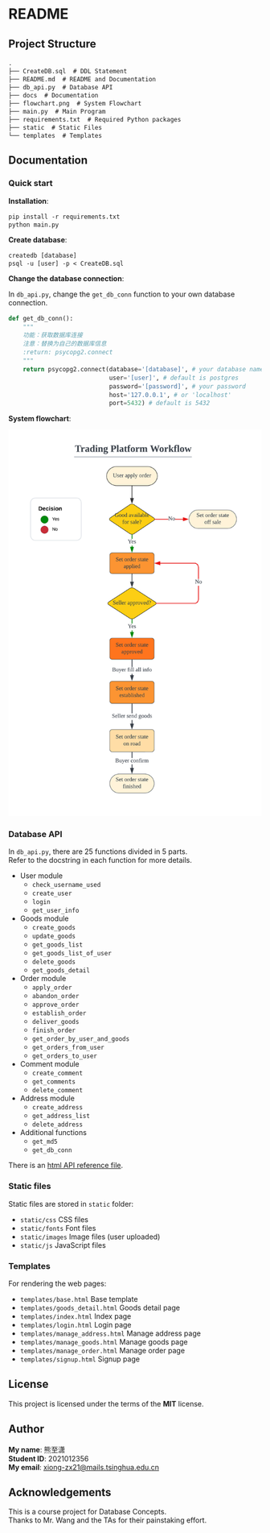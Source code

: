 # README

## Project Structure
```shell
.
├── CreateDB.sql  # DDL Statement
├── README.md  # README and Documentation
├── db_api.py  # Database API
├── docs  # Documentation
├── flowchart.png  # System Flowchart
├── main.py  # Main Program
├── requirements.txt  # Required Python packages
├── static  # Static Files
└── templates  # Templates
```

## Documentation

### Quick start

**Installation**:

```shell
pip install -r requirements.txt
python main.py
```

**Create database**:

```shell
createdb [database]
psql -u [user] -p < CreateDB.sql
```

**Change the database connection**:

In `db_api.py`, change the `get_db_conn` function to your own database connection.

```python
def get_db_conn():
    """
    功能：获取数据库连接
    注意：替换为自己的数据库信息
    :return: psycopg2.connect
    """
    return psycopg2.connect(database='[database]', # your database name
                            user='[user]', # default is postgres
                            password='[password]', # your password
                            host='127.0.0.1', # or 'localhost'
                            port=5432) # default is 5432
```


**System flowchart**:

![Flowchart](./flowchart.png)

### Database API

In `db_api.py`, there are 25 functions divided in 5 parts.   
Refer to the docstring in each function for more details.

- User module
    - `check_username_used`
    - `create_user`
    - `login`
    - `get_user_info`
- Goods module
  - `create_goods`
  - `update_goods`
  - `get_goods_list`
  - `get_goods_list_of_user`
  - `delete_goods`
  - `get_goods_detail`
- Order module
  - `apply_order`
  - `abandon_order`
  - `approve_order`
  - `establish_order`
  - `deliver_goods`
  - `finish_order`
  - `get_order_by_user_and_goods`
  - `get_orders_from_user`
  - `get_orders_to_user`
- Comment module
  - `create_comment`
  - `get_comments`
  - `delete_comment`
- Address module
  - `create_address`
  - `get_address_list`
  - `delete_address`
- Additional functions
  - `get_md5`
  - `get_db_conn`

There is an [html API reference file](./docs/build/html/index.html).

### Static files

Static files are stored in `static` folder:

- `static/css` CSS files
- `static/fonts` Font files
- `static/images` Image files (user uploaded)
- `static/js` JavaScript files

### Templates

For rendering the web pages:

- `templates/base.html` Base template
- `templates/goods_detail.html` Goods detail page
- `templates/index.html` Index page
- `templates/login.html` Login page
- `templates/manage_address.html` Manage address page
- `templates/manage_goods.html` Manage goods page
- `templates/manage_order.html` Manage order page
- `templates/signup.html` Signup page

## License

This project is licensed under the terms of the **MIT** license.

## Author

**My name**: 熊至潇  
**Student ID**: 2021012356  
**My email**: xiong-zx21@mails.tsinghua.edu.cn  

## Acknowledgements

This is a course project for Database Concepts.  
Thanks to Mr. Wang and the TAs for their painstaking effort.